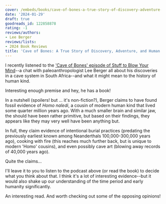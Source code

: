 ```yaml
---
cover: /embeds/books/cave-of-bones-a-true-story-of-discovery-adventure-and-human-origins.jpg
date: '2024-01-29'
draft: true
goodreads_id: 122858878
rating: -1
reviews/authors:
- Lee Berger
reviews/lists:
- 2024 Book Reviews
title: 'Cave of Bones: A True Story of Discovery, Adventure, and Human Origins'
---
```

I recently listened to the ['Cave of Bones' episode of Stuff to Blow Your Mind](https://www.iheart.com/podcast/105-stuff-to-blow-your-mind-21123915/episode/cave-of-bones-with-lee-berger-120180187/)--a chat with paleoanthropologist Lee Berger all about his discoveries in a cave system in South Africa--and what it might mean to the history of human kind. 

Interesting enough premise and hey, he has a book!

<!--more-->

In a nutshell (spoilers! but ... it's non-fiction?), Berger claims to have found fossil evidence of *Homo naledi*, a cousin of modern human kind that lived some quarter million years ago. With a much smaller brain and similar jaw, the should have been rather primitive, but based on their findings, they appears like they may very well have been anything but. 

In full, they claim evidence of intentional burial practices (predating the previously earliest known among Neanderthals 100,000-300,000 years ago), cooking with fire (this reaches much further back, but is unique to modern 'Homo' cousins), and even possibly cave art (blowing away records of 40,000 years ago). 

Quite the claims...

I'll leave it to you to listen to the podcast above (or read the book) to decide what you think about that. I think it's a lot of interesting evidence--but it would also shake up our understanding of the time period and early humanity significantly. 

An interesting read. And worth checking out some of the opposing opinions!